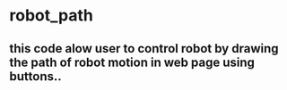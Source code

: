 # robot_path
## this code alow user to control robot by drawing the path of robot motion in web page using buttons..
